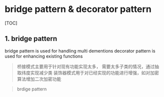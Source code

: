 # bridge pattern & decorator pattern

[TOC]

## 1. bridge pattern

bridge pattern is used for handling multi dementions
decorator pattern is used for enhancing existing functions

>桥接模式主要用于针对现有功能实现太多， 需要太多子类的情况，通过抽取纬度实现减少类
>装饰器模式用于对已经实现的功能进行增强，如对加密算法增加二次加密功能

>brdige pattern

```java

```
